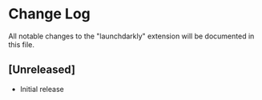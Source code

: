 # Change Log
All notable changes to the "launchdarkly" extension will be documented in this file.

## [Unreleased]
- Initial release